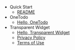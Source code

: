 - Quick Start
  - [README](README.md)
- OneTodo
  - [Hello, OneTodo](OneTodo/intro.md)
- Transparent Widget
  - [Hello, Transparent Widget](TransparentWidget/intro.md)
  - [Privacy Policy](TransparentWidget/privacy.md)
  - [Terms of Use](TransparentWidget/terms.md)

